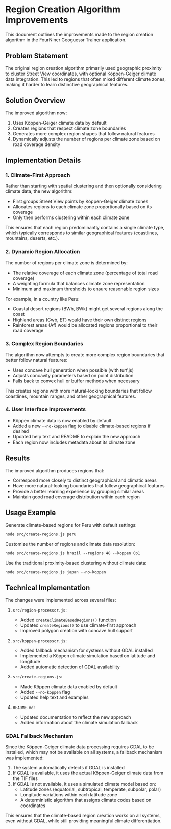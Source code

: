 # Region Creation Algorithm Improvements

This document outlines the improvements made to the region creation algorithm in the FourNiner Geoguessr Trainer application.

## Problem Statement

The original region creation algorithm primarily used geographic proximity to cluster Street View coordinates, with optional Köppen-Geiger climate data integration. This led to regions that often mixed different climate zones, making it harder to learn distinctive geographical features.

## Solution Overview

The improved algorithm now:

1. Uses Köppen-Geiger climate data by default
2. Creates regions that respect climate zone boundaries
3. Generates more complex region shapes that follow natural features
4. Dynamically adjusts the number of regions per climate zone based on road coverage density

## Implementation Details

### 1. Climate-First Approach

Rather than starting with spatial clustering and then optionally considering climate data, the new algorithm:

- First groups Street View points by Köppen-Geiger climate zones
- Allocates regions to each climate zone proportionally based on its coverage
- Only then performs clustering within each climate zone

This ensures that each region predominantly contains a single climate type, which typically corresponds to similar geographical features (coastlines, mountains, deserts, etc.).

### 2. Dynamic Region Allocation

The number of regions per climate zone is determined by:

- The relative coverage of each climate zone (percentage of total road coverage)
- A weighting formula that balances climate zone representation
- Minimum and maximum thresholds to ensure reasonable region sizes

For example, in a country like Peru:
- Coastal desert regions (BWh, BWk) might get several regions along the coast
- Highland areas (Cwb, ET) would have their own distinct regions
- Rainforest areas (Af) would be allocated regions proportional to their road coverage

### 3. Complex Region Boundaries

The algorithm now attempts to create more complex region boundaries that better follow natural features:

- Uses concave hull generation when possible (with turf.js)
- Adjusts concavity parameters based on point distribution
- Falls back to convex hull or buffer methods when necessary

This creates regions with more natural-looking boundaries that follow coastlines, mountain ranges, and other geographical features.

### 4. User Interface Improvements

- Köppen climate data is now enabled by default
- Added a new `--no-koppen` flag to disable climate-based regions if desired
- Updated help text and README to explain the new approach
- Each region now includes metadata about its climate zone

## Results

The improved algorithm produces regions that:

- Correspond more closely to distinct geographical and climatic areas
- Have more natural-looking boundaries that follow geographical features
- Provide a better learning experience by grouping similar areas
- Maintain good road coverage distribution within each region

## Usage Example

Generate climate-based regions for Peru with default settings:
```
node src/create-regions.js peru
```

Customize the number of regions and climate data resolution:
```
node src/create-regions.js brazil --regions 48 --koppen 0p1
```

Use the traditional proximity-based clustering without climate data:
```
node src/create-regions.js japan --no-koppen
```

## Technical Implementation

The changes were implemented across several files:

1. `src/region-processor.js`:
   - Added `createClimateBasedRegions()` function
   - Updated `createRegions()` to use climate-first approach
   - Improved polygon creation with concave hull support

2. `src/koppen-processor.js`:
   - Added fallback mechanism for systems without GDAL installed
   - Implemented a Köppen climate simulation based on latitude and longitude
   - Added automatic detection of GDAL availability

3. `src/create-regions.js`:
   - Made Köppen climate data enabled by default
   - Added `--no-koppen` flag
   - Updated help text and examples

4. `README.md`:
   - Updated documentation to reflect the new approach
   - Added information about the climate simulation fallback

### GDAL Fallback Mechanism

Since the Köppen-Geiger climate data processing requires GDAL to be installed, which may not be available on all systems, a fallback mechanism was implemented:

1. The system automatically detects if GDAL is installed
2. If GDAL is available, it uses the actual Köppen-Geiger climate data from the TIF files
3. If GDAL is not available, it uses a simulated climate model based on:
   - Latitude zones (equatorial, subtropical, temperate, subpolar, polar)
   - Longitude variations within each latitude zone
   - A deterministic algorithm that assigns climate codes based on coordinates

This ensures that the climate-based region creation works on all systems, even without GDAL, while still providing meaningful climate differentiation.